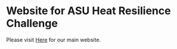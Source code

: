 # Website for ASU Heat Resilience Challenge
Please visit [Here](William-Yeager.github.io/main.html) for our main website.
